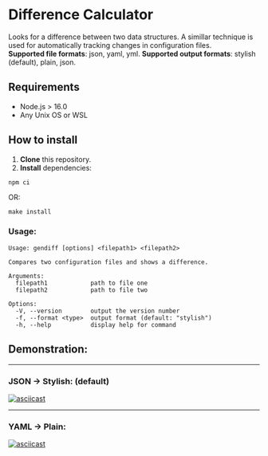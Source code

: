 # Difference Calculator

Looks for a difference between two data structures. A simillar technique is used for automatically tracking changes in configuration files.
<br>
**Supported file formats**: json, yaml, yml.
**Supported output formats**: stylish (default), plain, json.

## Requirements

- Node.js > 16.0
- Any Unix OS or WSL

## How to install

1. **Clone** this repository.
2. **Install** dependencies:

```
npm ci
```

OR:

```
make install
```

### Usage:

```
Usage: gendiff [options] <filepath1> <filepath2>

Compares two configuration files and shows a difference.

Arguments:
  filepath1            path to file one
  filepath2            path to file two

Options:
  -V, --version        output the version number
  -f, --format <type>  output format (default: "stylish")
  -h, --help           display help for command
```

## Demonstration:

<hr>

### JSON -> Stylish: (default)

[![asciicast](https://asciinema.org/a/8BPvp91ENA4bwutDxKimJczyT.svg)](https://asciinema.org/a/8BPvp91ENA4bwutDxKimJczyT)

<hr>

### YAML -> Plain:

[![asciicast](https://asciinema.org/a/7xE3EQMqwXaCkfttonWEaTTRw.svg)](https://asciinema.org/a/7xE3EQMqwXaCkfttonWEaTTRw)
